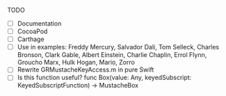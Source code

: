 TODO

- [ ] Documentation
- [ ] CocoaPod
- [ ] Carthage
- [ ] Use in examples: Freddy Mercury, Salvador Dali, Tom Selleck, Charles Bronson, Clark Gable, Albert Einstein, Charlie Chaplin, Errol Flynn, Groucho Marx, Hulk Hogan, Mario, Zorro
- [ ] Rewrite GRMustacheKeyAccess.m in pure Swift
- [ ] Is this function useful? func Box(value: Any, keyedSubscript: KeyedSubscriptFunction) -> MustacheBox
